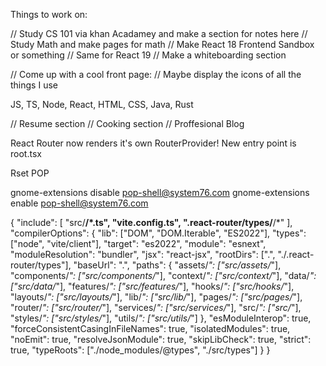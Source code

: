Things to work on:

// Study CS 101 via khan Acadamey and make a section for notes here
// Study Math and make pages for math
// Make React 18 Frontend Sandbox or something
// Same for React 19
// Make a whiteboarding section

// Come up with a cool front page:
// Maybe display the icons of all the things I use

JS, TS, Node, React, HTML, CSS, Java, Rust

// Resume section
// Cooking section
// Proffesional Blog

React Router now renders it's own RouterProvider!
New entry point is root.tsx

Rset POP

gnome-extensions disable pop-shell@system76.com
gnome-extensions enable pop-shell@system76.com

{
"include": [
"src/**/*.ts",
"vite.config.ts",
".react-router/types/**/*"
],
"compilerOptions": {
"lib": ["DOM", "DOM.Iterable", "ES2022"],
"types": ["node", "vite/client"],
"target": "es2022",
"module": "esnext",
"moduleResolution": "bundler",
"jsx": "react-jsx",
"rootDirs": [".", "./.react-router/types"],
"baseUrl": ".",
"paths": {
"assets/_": ["src/assets/_"],
"components/_": ["src/components/_"],
"context/_": ["src/context/_"],
"data/_": ["src/data/_"],
"features/_": ["src/features/_"],
"hooks/_": ["src/hooks/_"],
"layouts/_": ["src/layouts/_"],
"lib/_": ["src/lib/_"],
"pages/_": ["src/pages/_"],
"router/_": ["src/router/_"],
"services/_": ["src/services/_"],
"src/_": ["src/_"],
"styles/_": ["src/styles/_"],
"utils/_": ["src/utils/_"]
},
"esModuleInterop": true,
"forceConsistentCasingInFileNames": true,
"isolatedModules": true,
"noEmit": true,
"resolveJsonModule": true,
"skipLibCheck": true,
"strict": true,
"typeRoots": ["./node_modules/@types", "./src/types"]
}
}
